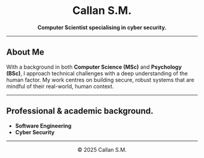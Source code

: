 <h1 align="center">Callan S.M.</h1>
<p align="center">
  <strong>Computer Scientist specialising in cyber security.</strong>

---

## About Me
With a background in both **Computer Science (MSc)** and **Psychology (BSc)**, I approach technical challenges with a deep understanding of the human factor. My work centres on building secure, robust systems that are mindful of their real-world, human context. 

---

## Professional & academic background.
- **Software Engineering**
- **Cyber Security**

---

<p align="center">
  © 2025 Callan S.M.
</p>

